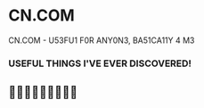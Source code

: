 # CN.COM
CN.COM - U53FU1 F0R ANY0N3, BA51CA11Y 4 M3

### USEFUL THINGS I'VE EVER DISCOVERED!
## 🤪😎😍😁😄😏😃😊🥰
